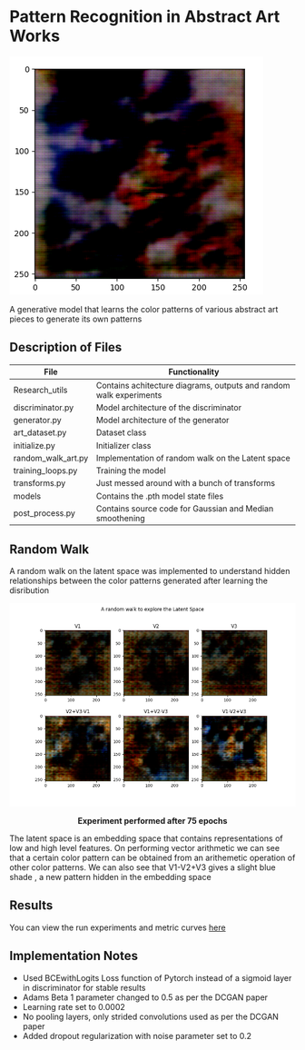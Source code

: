 # Pattern Recognition in Abstract Art Works

![Result_grid](./research_utils/outputs/Figure_4.png)

A generative model that learns the color patterns of various abstract art pieces to generate its own patterns


## Description of Files

| File               | Functionality                                     |
| ------------------ | ------------------------------------------------- |
|Research_utils | Contains achitecture diagrams, outputs and random walk experiments|
| discriminator.py   | Model architecture of the discriminator           |
| generator.py       | Model architecture of the generator               |
| art_dataset.py  | Dataset class                                     |
| initialize.py      | Initializer class                                 |
| random_walk_art.py | Implementation of random walk on the Latent space |
| training_loops.py  | Training the model                                |
| transforms.py      | Just messed around with a bunch of transforms     |
| models             | Contains the .pth model state files               |
|post_process.py| Contains source code for Gaussian and Median smoothening|
## Random Walk

A random walk on the latent space was implemented to understand hidden relationships between the color patterns generated after learning the disribution

![Random_walk_experiment](./research_utils/Random_walks/walk2.png)

<p style="text-align: center"> <b>Experiment performed after 75 epochs</b> </p>

The latent space is an embedding space that contains representations of low and high level features. On performing vector arithmetic we can see that a certain color pattern can be obtained from an arithemetic operation of other color patterns. We can also see that V1-V2+V3 gives a slight blue shade , a new pattern hidden in the embedding space

## Results

You can view the run experiments and metric curves [here](https://api.wandb.ai/links/uaena/fc87yhh1)

## Implementation Notes

- Used BCEwithLogits Loss function of Pytorch instead of a sigmoid layer in discriminator for stable results
- Adams Beta 1 parameter changed to 0.5 as per the DCGAN paper
- Learning rate set to 0.0002
- No pooling layers, only strided convolutions used as per the DCGAN paper
- Added dropout regularization with noise parameter set to 0.2
